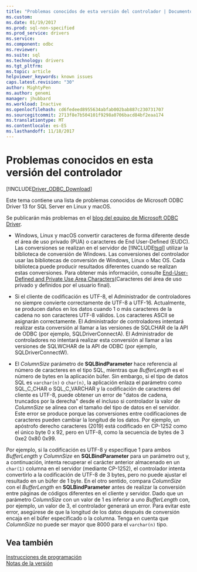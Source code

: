 ```yaml
---
title: "Problemas conocidos de esta versión del controlador | Documentos de Microsoft"
ms.custom: 
ms.date: 01/19/2017
ms.prod: sql-non-specified
ms.prod_service: drivers
ms.service: 
ms.component: odbc
ms.reviewer: 
ms.suite: sql
ms.technology: drivers
ms.tgt_pltfrm: 
ms.topic: article
helpviewer_keywords: known issues
caps.latest.revision: "30"
author: MightyPen
ms.author: genemi
manager: jhubbard
ms.workload: Inactive
ms.openlocfilehash: cd6fedeed8955634abfab002bab887c230731707
ms.sourcegitcommit: 2713f8e7b504101f9298a0706bacd84bf2eaa174
ms.translationtype: MT
ms.contentlocale: es-ES
ms.lasthandoff: 11/18/2017
---
```

# <a name="known-issues-in-this-version-of-the-driver"></a>Problemas conocidos en esta versión del controlador

[!INCLUDE[Driver_ODBC_Download](../../../includes/driver_odbc_download.md)]

Este tema contiene una lista de problemas conocidos de Microsoft ODBC Driver 13 for SQL Server en Linux y macOS.

Se publicarán más problemas en el [blog del equipo de Microsoft ODBC Driver](http://blogs.msdn.com/b/sqlnativeclient/).  

- Windows, Linux y macOS convertir caracteres de forma diferente desde el área de uso privado (PUA) o caracteres de End User-Defined (EUDC). Las conversiones se realizan en el servidor de [!INCLUDE[tsql](../../../includes/tsql_md.md)] utilizar la biblioteca de conversión de Windows. Las conversiones del controlador usar las bibliotecas de conversión de Windows, Linux o Mac OS. Cada biblioteca puede producir resultados diferentes cuando se realizan estas conversiones. Para obtener más información, consulte [End-User-Defined and Private Use Area Characters](http://msdn.microsoft.com/library/dd317802.aspx)(Caracteres del área de uso privado y definidos por el usuario final).

- Si el cliente de codificación es UTF-8, el Administrador de controladores no siempre convierte correctamente de UTF-8 a UTF-16. Actualmente, se producen daños en los datos cuando 1 o más caracteres de la cadena no son caracteres UTF-8 válidos. Los caracteres ASCII se asignarán correctamente. El Administrador de controladores intentará realizar esta conversión al llamar a las versiones de SQLCHAR de la API de ODBC (por ejemplo, SQLDriverConnectA). El Administrador de controladores no intentará realizar esta conversión al llamar a las versiones de SQLWCHAR de la API de ODBC (por ejemplo, SQLDriverConnectW).  

- El *ColumnSize* parámetro de **SQLBindParameter** hace referencia al número de caracteres en el tipo SQL, mientras que *BufferLength* es el número de bytes en la aplicación búfer. Sin embargo, si el tipo de datos SQL es `varchar(n)` o `char(n)`, la aplicación enlaza el parámetro como SQL_C_CHAR o SQL_C_VARCHAR y la codificación de caracteres del cliente es UTF-8, puede obtener un error de "datos de cadena, truncados por la derecha" desde el incluso si controlador la valor de *ColumnSize* se alinea con el tamaño del tipo de datos en el servidor. Este error se produce porque las conversiones entre codificaciones de caracteres pueden cambiar la longitud de los datos. Por ejemplo, un apóstrofo derecho caracteres (2019) está codificado en CP-1252 como el único byte 0 x 92, pero en UTF-8, como la secuencia de bytes de 3 0xe2 0x80 0x99.

Por ejemplo, si la codificación es UTF-8 y especifique 1 para ambos *BufferLength* y *ColumnSize* en **SQLBindParameter** para un parámetro out y, a continuación, intenta recuperar el carácter anterior almacenado en un `char(1)` columna en el servidor (mediante CP-1252), el controlador intenta convertirlo a la codificación de UTF-8 de 3 bytes, pero no puede ajustar el resultado en un búfer de 1 byte. En el otro sentido, compara *ColumnSize* con el *BufferLength* en **SQLBindParameter** antes de realizar la conversión entre páginas de códigos diferentes en el cliente y servidor. Dado que un parámetro *ColumnSize* con un valor de 1 es inferior a uno *BufferLength* con, por ejemplo, un valor de 3, el controlador generará un error. Para evitar este error, asegúrese de que la longitud de los datos después de conversión encaja en el búfer especificado o la columna. Tenga en cuenta que *ColumnSize* no puede ser mayor que 8000 para el `varchar(n)` tipo.

## <a name="see-also"></a>Vea también  
[Instrucciones de programación](../../../connect/odbc/linux-mac/programming-guidelines.md)  
[Notas de la versión](../../../connect/odbc/linux-mac/release-notes.md)  

